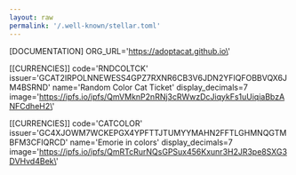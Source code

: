 ```yaml
---
layout: raw
permalink: '/.well-known/stellar.toml'
---
```

[DOCUMENTATION]
ORG_URL=\'https://adoptacat.github.io\'

[[CURRENCIES]]
code=\'RNDCOLTCK\'
issuer=\'GCAT2IRPOLNNEWESS4GPZ7RXNR6CB3V6JDN2YFIQFOBBVQX6JM4BSRND\'
name=\'Random Color Cat Ticket\'
display_decimals=7
image=\'https://ipfs.io/ipfs/QmVMknP2nRNj3cRWwzDcJiqykFs1uUiqiaBbzANFCdheH2\'

[[CURRENCIES]]
code=\'CATCOLOR\'
issuer=\'GC4XJOWM7WCKEPGX4YPFTTJTUMYYMAHN2FFTLGHMNQGTMBFM3CFIQRCD\'
name=\'Emorie in colors\'
display_decimals=7
image=\'https://ipfs.io/ipfs/QmRTcRurNQsGPSux456Kxunr3H2JR3pe8SXG3DVHvd4Bek\'
